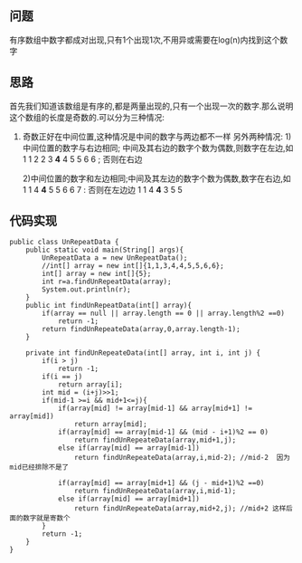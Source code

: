 ## 问题
有序数组中数字都成对出现,只有1个出现1次,不用异或需要在log(n)内找到这个数字

## 思路
首先我们知道该数组是有序的,都是两量出现的,只有一个出现一次的数字.那么说明这个数组的长度是奇数的.可以分为三种情况:
1. 奇数正好在中间位置,这种情况是中间的数字与两边都不一样
另外两种情况:
   1)中间位置的数字与右边相同; 中间及其右边的数字个数为偶数,则数字在左边,如 1 1 2 2 3 **4** 4 5 5 6 6 ; 否则在右边
   
   2)中间位置的数字和左边相同;中间及其左边的数字个数为偶数,数字在右边,如 1 1 4 **4** 5 5 6 6  7 : 否则在左边边 1 1 4 **4** 3 5 5

## 代码实现
  
    public class UnRepeatData {
    	public static void main(String[] args){
    		UnRepeatData a = new UnRepeatData();
    		//int[] array = new int[]{1,1,3,4,4,5,5,6,6};
    		int[] array = new int[]{5};
    		int r=a.findUnRepeatData(array);
    		System.out.println(r);
    	}
    	public int findUnRepeatData(int[] array){
    		if(array == null || array.length == 0 || array.length%2 ==0)
    			return -1;
    		return findUnRepeateData(array,0,array.length-1);
    	}
    
    	private int findUnRepeateData(int[] array, int i, int j) {
    		if(i > j)
    			return -1;
    		if(i == j)
    			return array[i];
    		int mid = (i+j)>>1;
    		if(mid-1 >=i && mid+1<=j){
    			if(array[mid] != array[mid-1] && array[mid+1] != array[mid])
    				return array[mid];
    			if(array[mid] == array[mid-1] && (mid - i+1)%2 == 0)
    				return findUnRepeateData(array,mid+1,j);
    			else if(array[mid] == array[mid-1])
    				return findUnRepeateData(array,i,mid-2); //mid-2  因为mid已经排除不是了
    			
    			if(array[mid] == array[mid+1] && (j - mid+1)%2 ==0)
    				return findUnRepeateData(array,i,mid-1); 
    			else if(array[mid] == array[mid+1])
    				return findUnRepeateData(array,mid+2,j); //mid+2 这样后面的数字就是寄数个
    		}
    		return -1;
    	}
    }
